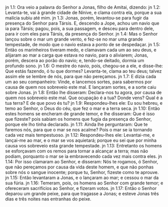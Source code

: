 jn 1.1: Ora veio a palavra do Senhor a Jonas, filho de Amitai, dizendo:
jn 1.2: Levanta-te, vai à grande cidade de Nínive, e clama contra ela, porque a sua malícia subiu até mim.
jn 1.3: Jonas, porém, levantou-se para fugir da presença do Senhor para Társis. E, descendo a Jope, achou um navio que ia para Társis; pagou, pois, a sua passagem, e desceu para dentro dele, para ir com eles para Társis, da presença do Senhor.
jn 1.4: Mas o Senhor lançou sobre o mar um grande vento, e fez-se no mar uma grande tempestade, de modo que o navio estava a ponto de se despedaçar.
jn 1.5: Então os marinheiros tiveram medo, e clamavam cada um ao seu deus, e alijaram ao mar a carga que estava no navio, para o aliviarem; Jonas, porém, descera ao porão do navio; e, tendo-se deitado, dormia um profundo sono.
jn 1.6: O mestre do navio, pois, chegou-se a ele, e disse-lhe: Que estás fazendo, ó tu que dormes? Levanta-te, clama ao teu deus; talvez assim ele se lembre de nós, para que não pereçamos.
jn 1.7: E dizia cada um ao seu companheiro: Vinde, e lancemos sortes, para sabermos por causa de quem nos sobreveio este mal. E lançaram sortes, e a sorte caiu sobre Jonas.
jn 1.8: Então lhe disseram: Declara-nos tu agora, por causa de quem nos sobreveio este mal. Que ocupação é a tua? Donde vens? Qual é a tua terra? E de que povo és tu?
jn 1.9: Respondeu-lhes ele: Eu sou hebreu, e temo ao Senhor, o Deus do céu, que fez o mar e a terra seca.
jn 1.10: Então estes homens se encheram de grande temor, e lhe disseram: Que é isso que fizeste? pois sabiam os homens que fugia da presença do Senhor, porque ele lho tinha declarado.
jn 1.11: Ainda lhe perguntaram: Que te faremos nós, para que o mar se nos acalme? Pois o mar se ia tornando cada vez mais tempestuoso.
jn 1.12: Respondeu-lhes ele: Levantai-me, e lançai-me ao mar, e o mar se vos aquietará; porque eu sei que por minha causa vos sobreveio esta grande tempestade.
jn 1.13: Entretanto os homens se esforçavam com os remos para tornar a alcançar a terra; mas não podiam, porquanto o mar se ia embravecendo cada vez mais contra eles.
jn 1.14: Por isso clamaram ao Senhor, e disseram: Nós te rogamos, ó Senhor, que não pereçamos por causa da vida deste homem, e que não ponhas sobre nós o sangue inocente; porque tu, Senhor, fizeste como te aprouve.
jn 1.15: Então levantaram a Jonas, e o lançaram ao mar; e cessou o mar da sua fúria.
jn 1.16: Temeram, pois, os homens ao Senhor com grande temor; e ofereceram sacrifícios ao Senhor, e fizeram votos.
jn 1.17: Então o Senhor deparou um grande peixe, para que tragasse a Jonas; e esteve Jonas três dias e três noites nas entranhas do peixe.
